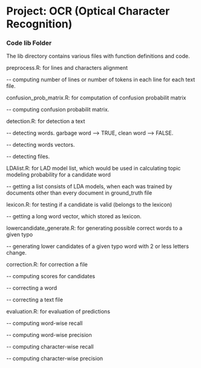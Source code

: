 # Project: OCR (Optical Character Recognition) 

### Code lib Folder

The lib directory contains various files with function definitions and code.

preprocess.R:   for lines and characters alignment

-- computing number of lines or number of tokens in each line for each text file. 


confusion_prob_matrix.R:   for computation of confusion probabilit matrix

-- computing confusion probabilit matrix.


detection.R:    for detection a text

-- detecting words. garbage word --> TRUE, clean word --> FALSE.

-- detecting words vectors.

-- detecting files.


LDAlist.R:   for LAD model list, which would be used in calculating topic modeling probability for a candidate word

-- getting a list consists of LDA models, when each was trained by documents other than every document in ground_truth file


lexicon.R:   for testing if a candidate is valid (belongs to the lexicon)

-- getting a long word vector, which stored as lexicon.


lowercandidate_generate.R:  for generating possible correct words to a given typo

-- generating lower candidates of a given typo word with 2 or less letters change.


correction.R:   for correction a file

-- computing scores for candidates

-- correcting a word

-- correcting a text file


evaluation.R:   for evaluation of predictions

-- computing word-wise recall

-- computing word-wise precision

-- computing character-wise recall

-- computing character-wise precision
